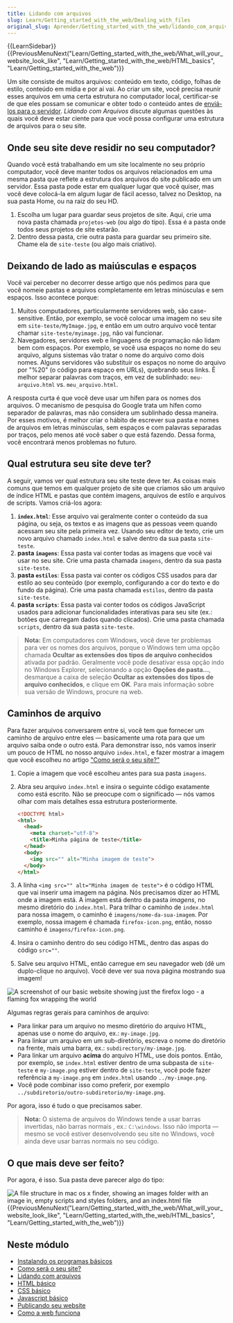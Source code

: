 ```yaml
---
title: Lidando com arquivos
slug: Learn/Getting_started_with_the_web/Dealing_with_files
original_slug: Aprender/Getting_started_with_the_web/lidando_com_arquivos
---
```

{{LearnSidebar}}{{PreviousMenuNext("Learn/Getting_started_with_the_web/What_will_your_website_look_like", "Learn/Getting_started_with_the_web/HTML_basics", "Learn/Getting_started_with_the_web")}}

Um site consiste de muitos arquivos: conteúdo em texto, código, folhas de estilo, conteúdo em mídia e por aí vai. Ao criar um site, você precisa reunir esses arquivos em uma certa estrutura no computador local, certificar-se de que eles possam se comunicar e obter todo o conteúdo antes de [enviá-los para o servidor](/pt-BR/docs/Aprender/Getting_started_with_the_web/Publicando_seu_site). _Lidando com Arquivos_ discute algumas questões às quais você deve estar ciente para que você possa configurar uma estrutura de arquivos para o seu site.

## Onde seu site deve residir no seu computador?

Quando você está trabalhando em um site localmente no seu próprio computador, você deve manter todos os arquivos relacionados em uma mesma pasta que reflete a estrutura dos arquivos do site publicado em um servidor. Essa pasta pode estar em qualquer lugar que você quiser, mas você deve colocá-la em algum lugar de fácil acesso, talvez no Desktop, na sua pasta Home, ou na raiz do seu HD.

1. Escolha um lugar para guardar seus projetos de site. Aqui, crie uma nova pasta chamada `projetos-web` (ou algo do tipo). Essa é a pasta onde todos seus projetos de site estarão.
2. Dentro dessa pasta, crie outra pasta para guardar seu primeiro site. Chame ela de `site-teste` (ou algo mais criativo).

## Deixando de lado as maiúsculas e espaços

Você vai perceber no decorrer desse artigo que nós pedimos para que você nomeie pastas e arquivos completamente em letras minúsculas e sem espaços. Isso acontece porque:

1. Muitos computadores, particularmente servidores web, são case-sensitive. Então, por exemplo, se você colocar uma imagem no seu site em `site-teste/MyImage.jpg`, e então em um outro arquivo você tentar chamar `site-teste/myimage.jpg`, não vai funcionar.
2. Navegadores, servidores web e linguagens de programação não lidam bem com espaços. Por exemplo, se você usa espaços no nome do seu arquivo, alguns sistemas vão tratar o nome do arquivo como dois nomes. Alguns servidores vão substituir os espaços no nome do arquivo por "%20" (o código para espaço em URLs), quebrando seus links. É melhor separar palavras com traços, em vez de sublinhado: `meu-arquivo.html` vs. `meu_arquivo.html`.

A resposta curta é que você deve usar um hífen para os nomes dos arquivos. O mecanismo de pesquisa do Google trata um hífen como separador de palavras, mas não considera um sublinhado dessa maneira. Por esses motivos, é melhor criar o hábito de escrever sua pasta e nomes de arquivos em letras minúsculas, sem espaços e com palavras separadas por traços, pelo menos até você saber o que está fazendo. Dessa forma, você encontrará menos problemas no futuro.

## Qual estrutura seu site deve ter?

A seguir, vamos ver qual estrutura seu site teste deve ter. As coisas mais comuns que temos em qualquer projeto de site que criamos são um arquivo de índice HTML e pastas que contém imagens, arquivos de estilo e arquivos de scripts. Vamos criá-los agora:

1. **`index.html`**: Esse arquivo vai geralmente conter o conteúdo da sua página, ou seja, os textos e as imagens que as pessoas veem quando acessam seu site pela primeira vez. Usando seu editor de texto, crie um novo arquivo chamado `index.html` e salve dentro da sua pasta `site-teste`.
2. **pasta `imagens`**: Essa pasta vai conter todas as imagens que você vai usar no seu site. Crie uma pasta chamada `imagens`, dentro da sua pasta `site-teste`.
3. **pasta `estilos`**: Essa pasta vai conter os códigos CSS usados para dar estilo ao seu conteúdo (por exemplo, configurando a cor do texto e do fundo da página). Crie uma pasta chamada `estilos`, dentro da pasta `site-teste`.
4. **pasta `scripts`**: Essa pasta vai conter todos os códigos JavaScript usados para adicionar funcionalidades interativas para seu site (ex.: botões que carregam dados quando clicados). Crie uma pasta chamada `scripts`, dentro da sua pasta `site-teste`.

> **Nota:** Em computadores com Windows, você deve ter problemas para ver os nomes dos arquivos, porque o Windows tem uma opção chamada **Ocultar as extensões dos tipos de arquivo conhecidos** ativada por padrão. Geralmente você pode desativar essa opção indo no Windows Explorer, selecionando a opção **Opções de pasta...**, desmarque a caixa de seleção **Ocultar as extensões dos tipos de arquivo conhecidos**, e clique em **OK**. Para mais informação sobre sua versão de Windows, procure na web.

## Caminhos de arquivo

Para fazer arquivos conversarem entre si, você tem que fornecer um caminho de arquivo entre eles — basicamente uma rota para que um arquivo saiba onde o outro está. Para demonstrar isso, nós vamos inserir um pouco de HTML no nosso arquivo `index.html`, e fazer mostrar a imagem que você escolheu no artigo ["](/en-US/Learn/Getting_started_with_the_web/What_should_your_web_site_be_like)[Como será o seu site?](/pt-BR/docs/Aprender/Getting_started_with_the_web/com_que_seu_site_vai_parecer)["](/en-US/Learn/Getting_started_with_the_web/What_should_your_web_site_be_like)

1. Copie a imagem que você escolheu antes para sua pasta `imagens`.
2. Abra seu arquivo `index.html` e insira o seguinte código exatamente como está escrito. Não se preocupe com o significado — nós vamos olhar com mais detalhes essa estrutura posteriormente.

    ```html
    <!DOCTYPE html>
    <html>
      <head>
        <meta charset="utf-8">
        <title>Minha página de teste</title>
      </head>
      <body>
        <img src="" alt="Minha imagem de teste">
      </body>
    </html>
    ```

3. A linha `<img src="" alt="Minha imagem de teste">` é o código HTML que vai inserir uma imagem na página. Nós precisamos dizer ao HTML onde a imagem está. A imagem está dentro da pasta _imagens_, no mesmo diretório do `index.html`. Para trilhar o caminho de `index.html` para nossa imagem, o caminho é `imagens/nome-da-sua-imagem`. Por exemplo, nossa imagem é chamada `firefox-icon.png`, então, nosso caminho é `imagens/firefox-icon.png`.
4. Insira o caminho dentro do seu código HTML, dentro das aspas do código `src=""`.
5. Salve seu arquivo HTML, então carregue em seu navegador web (dê um duplo-clique no arquivo). Você deve ver sua nova página mostrando sua imagem!

![A screenshot of our basic website showing just the firefox logo - a flaming fox wrapping the world](https://mdn.mozillademos.org/files/9229/website-screenshot.png)

Algumas regras gerais para caminhos de arquivo:

- Para linkar para um arquivo no mesmo diretório do arquivo HTML, apenas use o nome do arquivo, ex.: `my-image.jpg`.
- Para linkar um arquivo em um sub-diretório, escreva o nome do diretório na frente, mais uma barra, ex.: `subdirectory/my-image.jpg`.
- Para linkar um arquivo **acima** do arquivo HTML, use dois pontos. Então, por exemplo, se `index.html` estiver dentro de uma subpasta de `site-teste` e `my-image.png` estiver dentro de `site-teste`, você pode fazer referência a `my-image.png` em `index.html` usando `../my-image.png`.
- Você pode combinar isso como preferir, por exemplo `../subdiretorio/outro-subdiretorio/my-image.png`.

Por agora, isso é tudo o que precisamos saber.

> **Nota:** O sistema de arquivos do Windows tende a usar barras invertidas, não barras normais , ex.: `C:\windows`. Isso não importa — mesmo se você estiver desenvolvendo seu site no Windows, você ainda deve usar barras normais no seu código.

## O que mais deve ser feito?

Por agora, é isso. Sua pasta deve parecer algo do tipo:

![A file structure in mac os x finder, showing an images folder with an image in, empty scripts and styles folders, and an index.html file](https://mdn.mozillademos.org/files/9231/file-structure.png){{PreviousMenuNext("Learn/Getting_started_with_the_web/What_will_your_website_look_like", "Learn/Getting_started_with_the_web/HTML_basics", "Learn/Getting_started_with_the_web")}}

## Neste módulo

- [Instalando os programas básicos](/pt-BR/docs/Aprender/Getting_started_with_the_web/instalando_programas_basicos)
- [Como será o seu site?](/pt-BR/docs/Aprender/Getting_started_with_the_web/com_que_seu_site_vai_parecer)
- [Lidando com arquivos](/pt-BR/docs/Aprender/Getting_started_with_the_web/lidando_com_arquivos)
- [HTML básico](/pt-BR/docs/Aprender/Getting_started_with_the_web/HTML_basico)
- [CSS básico](/pt-BR/docs/Aprender/Getting_started_with_the_web/CSS_basico)
- [Javascript básico](/pt-BR/docs/Aprender/Getting_started_with_the_web/JavaScript_basico)
- [Publicando seu website](/pt-BR/docs/Aprender/Getting_started_with_the_web/Publicando_seu_site)
- [Como a web funciona](/pt-BR/docs/Aprender/Getting_started_with_the_web/Como_a_Web_funciona)
